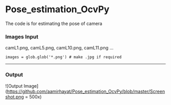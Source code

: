 # Pose_estimation_OcvPy
The code is for estimating the pose of camera 

### Images Input
camL1.png, camL5.png, camL10.png, camL11.png ...
```
images = glob.glob('*.png') # make .jpg if required
```
---
### Output
![Output Image](https://github.com/aamirhayat/Pose_estimation_OcvPy/blob/master/Screenshot.png = 500x)
